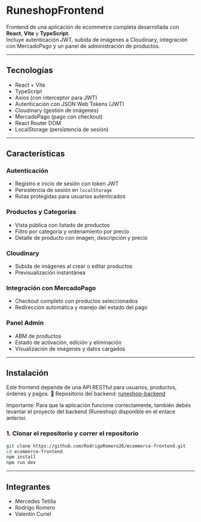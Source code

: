 # RuneshopFrontend
Frontend de una aplicación de ecommerce completa desarrollada con **React**, **Vite** y **TypeScript**.  
Incluye autenticación JWT, subida de imágenes a Cloudinary, integración con MercadoPago y un panel de administración de productos.

---

## Tecnologías

-  React + Vite
-  TypeScript
-  Axios (con interceptor para JWT)
-  Autenticación con JSON Web Tokens (JWT)
-  Cloudinary (gestión de imágenes)
-  MercadoPago (pago con checkout)
-  React Router DOM
-  LocalStorage (persistencia de sesión)

---

## Características

### Autenticación
- Registro e inicio de sesión con token JWT
- Persistencia de sesión en `localStorage`
- Rutas protegidas para usuarios autenticados

### Productos y Categorías
- Vista pública con listado de productos
- Filtro por categoría y ordenamiento por precio
- Detalle de producto con imagen, descripción y precio

### Cloudinary
- Subida de imágenes al crear o editar productos
- Previsualización instantánea

### Integración con MercadoPago
- Checkout completo con productos seleccionados
- Redirección automática y manejo del estado del pago

### Panel Admin
- ABM de productos
- Estado de activación, edición y eliminación
- Visualización de imágenes y datos cargados

---

## Instalación

Este frontend depende de una API RESTful para usuarios, productos, órdenes y pagos.
🔗 Repositorio del backend: [runeshop-backend](https://github.com/Mercetet/Runeshop-Backend/tree/main)

Importante: Para que la aplicación funcione correctamente, también debés levantar el proyecto del backend (Runeshop) disponible en el enlace anterior.

### 1. Clonar el repositorio y correr el repositorio

```bash
git clone https://github.com/RodrigoRomero26/ecommerce-frontend.git
cd ecommerce-frontend
npm install
npm run dev
````

---

## Integrantes
- Mercedes Tetilla
- Rodrigo Romero
- Valentin Curiel
